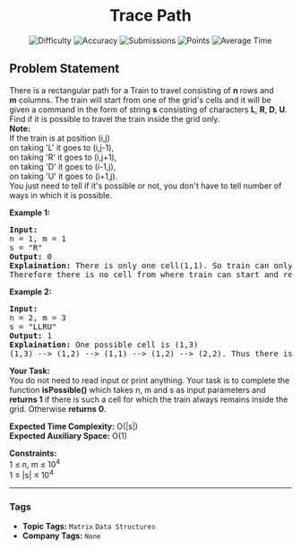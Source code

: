 <h1 align="center">Trace Path</h1>

<p align="center">
  <img alt="Difficulty" title="Difficulty" src="https://custom-icon-badges.demolab.com/badge/Difficulty: Easy-1F222E?style=for-the-badge&logoColor=white&logo=fire"/>
  <img alt="Accuracy" title="Accuracy" src="https://custom-icon-badges.demolab.com/badge/Accuracy: 50.66%25-1F222E?style=for-the-badge&logoColor=white&logo=target"/>
  <img alt="Submissions" title="Submissions" src="https://custom-icon-badges.demolab.com/badge/Submissions: 30K+-1F222E?style=for-the-badge&logoColor=white&logo=repo"/>
  <img alt="Points" title="Points" src="https://custom-icon-badges.demolab.com/badge/Points: 2-1F222E?style=for-the-badge&logoColor=white&logo=award"/>
  <img alt="Average Time" title="Average Time" src="https://custom-icon-badges.demolab.com/badge/Average%20Time: 10m-1F222E?style=for-the-badge&logoColor=white&logo=clock"/>
</p>

## Problem Statement

There is a rectangular path for a Train to travel consisting of <b>n </b>rows and <b>m</b> columns. The train will start from one of the grid's cells and it will be given a command in the form of string <b>s</b> consisting of characters <b>L</b>, <b>R</b>,<b> D</b>, <b>U</b>. Find if it is possible to travel the train inside the grid only.<br><b>Note: <br></b>If the train is at position (i,j) <br>on taking 'L' it goes to (i,j-1),<br>on taking 'R' it goes to (i,j+1),<br>on taking 'D' it goes to (i-1,j),<br>on taking 'U' it goes to (i+1,j).<br>You just need to tell if it's possible or not, you don't have to tell number of ways in which it is possible.

<b>Example 1:</b>

<pre><b>Input:</b> 
n = 1, m = 1
s = "R"
<b>Output:</b> 0
<b>Explaination:</b> There is only one cell(1,1). So train can only start from (1,1). On taking right(R) train moves to (1,2), which is out of grid.<br>Therefore there is no cell from where train can start and remain inside the grid after tracing the route. </pre>

<b>Example 2:</b>

<pre><b>Input:</b> 
n = 2, m = 3
s = "LLRU"
<b>Output:</b> 1
<b>Explaination:</b> One possible cell is (1,3)<br>(1,3) --> (1,2) --> (1,1) --> (1,2) --> (2,2). Thus there is a cell from where if train starts, it remains inside the grid throughout tracing the route.</pre>

<b>Your Task:</b><br>You do not need to read input or print anything. Your task is to complete the function <b>isPossible()</b> which takes n, m and s as input parameters and <b>returns 1</b> if there is such a cell for which the train always remains inside the grid. Otherwise <b>returns</b> <b>0</b>.

<b>Expected Time Complexity:</b> O(|s|)<br><b>Expected Auxiliary Space:</b> O(1)

<b>Constraints:</b><br>1 ≤ n, m ≤ 10<sup>4</sup><br>1 ≤ |s| ≤ 10<sup>4</sup>


<hr>

### Tags
- **Topic Tags:** `Matrix` `Data Structures`
- **Company Tags:** `None`
